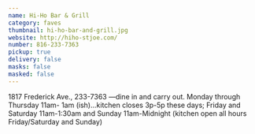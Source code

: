 ```yaml
---
name: Hi-Ho Bar & Grill
category: faves
thumbnail: hi-ho-bar-and-grill.jpg
website: http://hiho-stjoe.com/
number: 816-233-7363
pickup: true
delivery: false
masks: false
masked: false
---
```

1817 Frederick Ave., 233-7363 —dine in and carry out. Monday through Thursday 11am- 1am (ish)...kitchen closes 3p-5p these days; Friday and Saturday 11am-1:30am and Sunday 11am-Midnight (kitchen open all hours Friday/Saturday and Sunday)